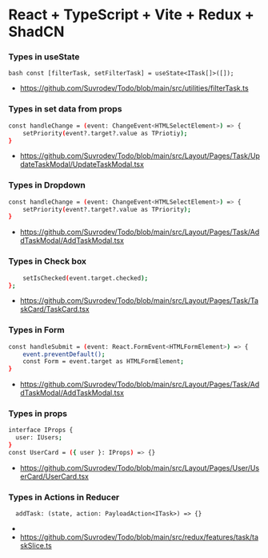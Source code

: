 # React + TypeScript + Vite + Redux + ShadCN

### Types in useState

`bash const [filterTask, setFilterTask] = useState<ITask[]>([]);`

- https://github.com/Suvrodev/Todo/blob/main/src/utilities/filterTask.ts

### Types in set data from props

```bash
const handleChange = (event: ChangeEvent<HTMLSelectElement>) => {
    setPriority(event?.target?.value as TPriotiy);
}
```

- https://github.com/Suvrodev/Todo/blob/main/src/Layout/Pages/Task/UpdateTaskModal/UpdateTaskModal.tsx

### Types in Dropdown

```bash
const handleChange = (event: ChangeEvent<HTMLSelectElement>) => {
    setPriority(event?.target?.value as TPriority);
}
```

- https://github.com/Suvrodev/Todo/blob/main/src/Layout/Pages/Task/AddTaskModal/AddTaskModal.tsx

### Types in Check box

```bash const handleCheckBox = (event: ChangeEvent<HTMLInputElement>) => {
    setIsChecked(event.target.checked);
};
```

- https://github.com/Suvrodev/Todo/blob/main/src/Layout/Pages/Task/TaskCard/TaskCard.tsx

### Types in Form

```bash
const handleSubmit = (event: React.FormEvent<HTMLFormElement>) => {
    event.preventDefault();
    const Form = event.target as HTMLFormElement;
}
```

- https://github.com/Suvrodev/Todo/blob/main/src/Layout/Pages/Task/AddTaskModal/AddTaskModal.tsx

### Types in props

```bash
interface IProps {
  user: IUsers;
}
const UserCard = ({ user }: IProps) => {}
```

- https://github.com/Suvrodev/Todo/blob/main/src/Layout/Pages/User/UserCard/UserCard.tsx

### Types in Actions in Reducer

`  addTask: (state, action: PayloadAction<ITask>) => {}`

-
- https://github.com/Suvrodev/Todo/blob/main/src/redux/features/task/taskSlice.ts
